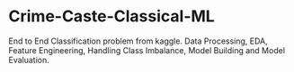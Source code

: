 # Crime-Caste-Classical-ML
End to End Classification problem from kaggle. Data Processing, EDA, Feature Engineering, Handling Class Imbalance, Model Building and Model Evaluation.
